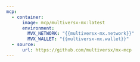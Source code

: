 ```yaml
---
mcp:
  - container:
      image: mcp/multiversx-mx:latest
      environment:
        MVX_NETWORK: "{{multiversx-mx.network}}"
        MVX_WALLET: "{{multiversx-mx.wallet}}"
  - source:
      url: https://github.com/multiversx/mx-mcp
---
```

